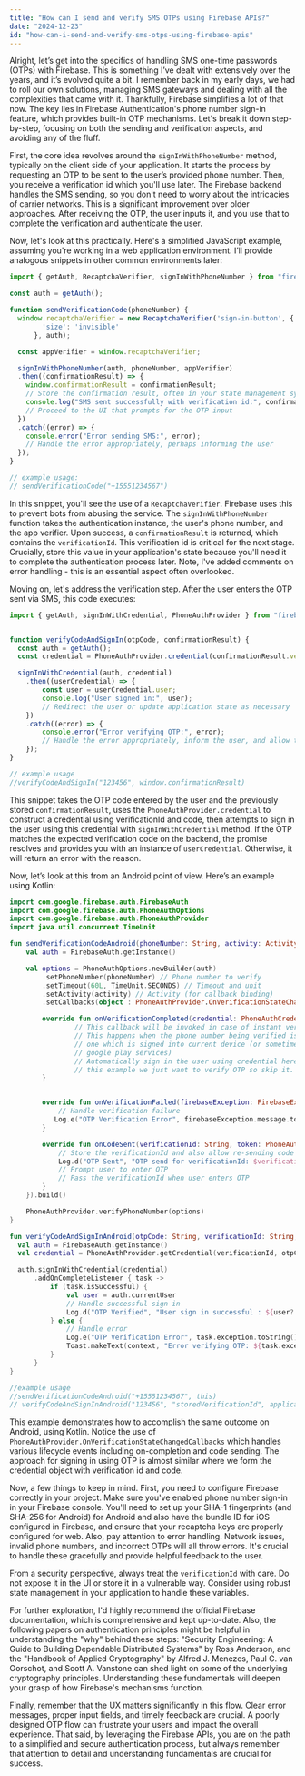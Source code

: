 ```yaml
---
title: "How can I send and verify SMS OTPs using Firebase APIs?"
date: "2024-12-23"
id: "how-can-i-send-and-verify-sms-otps-using-firebase-apis"
---
```


Alright, let’s get into the specifics of handling SMS one-time passwords (OTPs) with Firebase. This is something I’ve dealt with extensively over the years, and it’s evolved quite a bit. I remember back in my early days, we had to roll our own solutions, managing SMS gateways and dealing with all the complexities that came with it. Thankfully, Firebase simplifies a lot of that now. The key lies in Firebase Authentication's phone number sign-in feature, which provides built-in OTP mechanisms. Let's break it down step-by-step, focusing on both the sending and verification aspects, and avoiding any of the fluff.

First, the core idea revolves around the `signInWithPhoneNumber` method, typically on the client side of your application. It starts the process by requesting an OTP to be sent to the user’s provided phone number. Then, you receive a verification id which you'll use later. The Firebase backend handles the SMS sending, so you don't need to worry about the intricacies of carrier networks. This is a significant improvement over older approaches. After receiving the OTP, the user inputs it, and you use that to complete the verification and authenticate the user.

Now, let's look at this practically. Here's a simplified JavaScript example, assuming you're working in a web application environment. I’ll provide analogous snippets in other common environments later:

```javascript
import { getAuth, RecaptchaVerifier, signInWithPhoneNumber } from "firebase/auth";

const auth = getAuth();

function sendVerificationCode(phoneNumber) {
  window.recaptchaVerifier = new RecaptchaVerifier('sign-in-button', {
        'size': 'invisible'
      }, auth);

  const appVerifier = window.recaptchaVerifier;

  signInWithPhoneNumber(auth, phoneNumber, appVerifier)
  .then((confirmationResult) => {
    window.confirmationResult = confirmationResult;
    // Store the confirmation result, often in your state management system
    console.log("SMS sent successfully with verification id:", confirmationResult.verificationId);
    // Proceed to the UI that prompts for the OTP input
  })
  .catch((error) => {
    console.error("Error sending SMS:", error);
    // Handle the error appropriately, perhaps informing the user
  });
}

// example usage:
// sendVerificationCode("+15551234567")
```

In this snippet, you'll see the use of a `RecaptchaVerifier`. Firebase uses this to prevent bots from abusing the service. The `signInWithPhoneNumber` function takes the authentication instance, the user's phone number, and the app verifier. Upon success, a `confirmationResult` is returned, which contains the `verificationId`. This verification id is critical for the next stage. Crucially, store this value in your application's state because you'll need it to complete the authentication process later. Note, I've added comments on error handling - this is an essential aspect often overlooked.

Moving on, let's address the verification step. After the user enters the OTP sent via SMS, this code executes:

```javascript
import { getAuth, signInWithCredential, PhoneAuthProvider } from "firebase/auth";


function verifyCodeAndSignIn(otpCode, confirmationResult) {
  const auth = getAuth();
  const credential = PhoneAuthProvider.credential(confirmationResult.verificationId, otpCode);

  signInWithCredential(auth, credential)
    .then((userCredential) => {
        const user = userCredential.user;
        console.log("User signed in:", user);
        // Redirect the user or update application state as necessary
    })
    .catch((error) => {
        console.error("Error verifying OTP:", error);
        // Handle the error appropriately, inform the user, and allow to re-enter if needed
    });
}

// example usage
//verifyCodeAndSignIn("123456", window.confirmationResult)
```

This snippet takes the OTP code entered by the user and the previously stored `confirmationResult`, uses the `PhoneAuthProvider.credential` to construct a credential using verificationId and code, then attempts to sign in the user using this credential with `signInWithCredential` method. If the OTP matches the expected verification code on the backend, the promise resolves and provides you with an instance of `userCredential`. Otherwise, it will return an error with the reason.

Now, let’s look at this from an Android point of view. Here’s an example using Kotlin:

```kotlin
import com.google.firebase.auth.FirebaseAuth
import com.google.firebase.auth.PhoneAuthOptions
import com.google.firebase.auth.PhoneAuthProvider
import java.util.concurrent.TimeUnit

fun sendVerificationCodeAndroid(phoneNumber: String, activity: Activity) {
    val auth = FirebaseAuth.getInstance()

    val options = PhoneAuthOptions.newBuilder(auth)
        .setPhoneNumber(phoneNumber) // Phone number to verify
        .setTimeout(60L, TimeUnit.SECONDS) // Timeout and unit
        .setActivity(activity) // Activity (for callback binding)
        .setCallbacks(object : PhoneAuthProvider.OnVerificationStateChangedCallbacks() {

        override fun onVerificationCompleted(credential: PhoneAuthCredential) {
                // This callback will be invoked in case of instant verification
                // This happens when the phone number being verified is the
                // one which is signed into current device (or sometimes through
                // google play services)
                // Automatically sign in the user using credential here, but in
                // this example we just want to verify OTP so skip it.
        }


        override fun onVerificationFailed(firebaseException: FirebaseException) {
            // Handle verification failure
           Log.e("OTP Verification Error", firebaseException.message.toString())
        }

        override fun onCodeSent(verificationId: String, token: PhoneAuthProvider.ForceResendingToken) {
            // Store the verificationId and also allow re-sending code here
            Log.d("OTP Sent", "OTP send for verificationId: $verificationId")
            // Prompt user to enter OTP
            // Pass the verificationId when user enters OTP
        }
    }).build()

    PhoneAuthProvider.verifyPhoneNumber(options)
}

fun verifyCodeAndSignInAndroid(otpCode: String, verificationId: String, context: Context) {
  val auth = FirebaseAuth.getInstance()
  val credential = PhoneAuthProvider.getCredential(verificationId, otpCode)

  auth.signInWithCredential(credential)
      .addOnCompleteListener { task ->
          if (task.isSuccessful) {
              val user = auth.currentUser
              // Handle successful sign in
              Log.d("OTP Verified", "User sign in successful : ${user?.uid}")
          } else {
              // Handle error
              Log.e("OTP Verification Error", task.exception.toString())
              Toast.makeText(context, "Error verifying OTP: ${task.exception?.message}", Toast.LENGTH_SHORT).show()
          }
      }
}

//example usage
//sendVerificationCodeAndroid("+15551234567", this)
// verifyCodeAndSignInAndroid("123456", "storedVerificationId", applicationContext)
```

This example demonstrates how to accomplish the same outcome on Android, using Kotlin. Notice the use of `PhoneAuthProvider.OnVerificationStateChangedCallbacks` which handles various lifecycle events including on-completion and code sending. The approach for signing in using OTP is almost similar where we form the credential object with verification id and code.

Now, a few things to keep in mind. First, you need to configure Firebase correctly in your project. Make sure you've enabled phone number sign-in in your Firebase console. You'll need to set up your SHA-1 fingerprints (and SHA-256 for Android) for Android and also have the bundle ID for iOS configured in Firebase, and ensure that your recaptcha keys are properly configured for web. Also, pay attention to error handling. Network issues, invalid phone numbers, and incorrect OTPs will all throw errors. It's crucial to handle these gracefully and provide helpful feedback to the user.

From a security perspective, always treat the `verificationId` with care. Do not expose it in the UI or store it in a vulnerable way. Consider using robust state management in your application to handle these variables.

For further exploration, I'd highly recommend the official Firebase documentation, which is comprehensive and kept up-to-date. Also, the following papers on authentication principles might be helpful in understanding the "why" behind these steps: "Security Engineering: A Guide to Building Dependable Distributed Systems" by Ross Anderson, and the "Handbook of Applied Cryptography" by Alfred J. Menezes, Paul C. van Oorschot, and Scott A. Vanstone can shed light on some of the underlying cryptography principles. Understanding these fundamentals will deepen your grasp of how Firebase's mechanisms function.

Finally, remember that the UX matters significantly in this flow. Clear error messages, proper input fields, and timely feedback are crucial. A poorly designed OTP flow can frustrate your users and impact the overall experience. That said, by leveraging the Firebase APIs, you are on the path to a simplified and secure authentication process, but always remember that attention to detail and understanding fundamentals are crucial for success.

